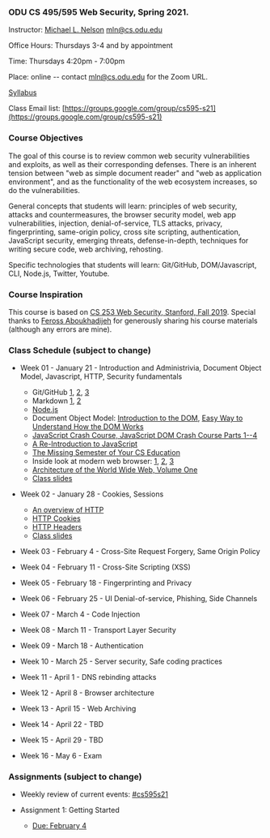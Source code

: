 ### ODU CS 495/595 Web Security, Spring 2021.
Instructor: [Michael L. Nelson](http://www.cs.odu.edu/~mln/) <mln@cs.odu.edu>

Office Hours: Thursdays 3-4 and by appointment

Time: Thursdays 4:20pm - 7:00pm

Place: online -- contact mln@cs.odu.edu for the Zoom URL.

[Syllabus](https://raw.githubusercontent.com/phonedude/cs595-s21/master/syllabus.txt)

Class Email list: [https://groups.google.com/group/cs595-s21](https://groups.google.com/group/cs595-s21)

### Course Objectives

The goal of this course is to review common web security vulnerabilities
and exploits, as well as their corresponding defenses.  There is
an inherent tension between "web as simple document reader" and
"web as application environment", and as the functionality of the
web ecosystem increases, so do the vulnerabilities.

General concepts that students will learn: principles of web security,
attacks and countermeasures, the browser security model, web app
vulnerabilities, injection, denial-of-service, TLS attacks, privacy,
fingerprinting, same-origin policy, cross site scripting, authentication,
JavaScript security, emerging threats, defense-in-depth, techniques
for writing secure code, web archiving, rehosting.

Specific technologies that students will learn: Git/GitHub,
DOM/Javascript, CLI, Node.js, Twitter, Youtube.

### Course Inspiration

This course is based on [CS 253 Web Security, Stanford, Fall
2019](https://web.stanford.edu/class/cs253/).  Special thanks to
[Feross Aboukhadijeh](https://feross.org/) for generously sharing
his course materials (although any errors are mine).

### Class Schedule (subject to change)

* Week 01 - January 21 - Introduction and Administrivia, Document Object Model, Javascript, HTTP, Security fundamentals
   * Git/GitHub [1](https://guides.github.com/introduction/git-handbook/), [2](https://www.youtube.com/watch?v=0fKg7e37bQE#t=4m20s), [3](https://www.cs.odu.edu/~tkennedy/cs411/s20/Public/gitIntro/index.html)
   * Markdown [1](https://guides.github.com/features/mastering-markdown/), [2](https://guides.github.com/pdfs/markdown-cheatsheet-online.pdf)
   * [Node.js](https://nodejs.org/)
   * Document Object Model: [Introduction to the DOM](https://developer.mozilla.org/en-US/docs/Web/API/Document_Object_Model/Introduction), [Easy Way to Understand How the DOM Works](https://www.youtube.com/watch?v=2Tld4yyN_tw)
   * [JavaScript Crash Course, JavaScript DOM Crash Course Parts 1--4](https://www.youtube.com/playlist?list=PLillGF-RfqbbnEGy3ROiLWk7JMCuSyQtX)
   * [A Re-Introduction to JavaScript](https://developer.mozilla.org/en-US/docs/Web/JavaScript/A_re-introduction_to_JavaScript)
   * [The Missing Semester of Your CS Education](https://missing.csail.mit.edu/)
   * Inside look at modern web browser: [1](https://developers.google.com/web/updates/2018/09/inside-browser-part1), [2](https://developers.google.com/web/updates/2018/09/inside-browser-part2), [3](https://developers.google.com/web/updates/2018/09/inside-browser-part3)
   * [Architecture of the World Wide Web, Volume One](https://www.w3.org/TR/webarch/)
   * [Class slides](https://docs.google.com/presentation/d/1EZomYYzDeLNzCOlTsFUWgVHUhuiCGgXPY8G3r-i_Yic/edit#slide=id.gae7496bce2_2_75)

* Week 02 - January 28 - Cookies, Sessions
   * [An overview of HTTP](https://developer.mozilla.org/en-US/docs/Web/HTTP/Overview)
   * [HTTP Cookies](https://developer.mozilla.org/en-US/docs/Web/HTTP/Cookies)
   * [HTTP Headers](https://developer.mozilla.org/en-US/docs/Web/HTTP/Headers)
   * [Class slides](https://docs.google.com/presentation/d/1SB1s-CifbG8KxKzgyDSRmxElC0BsjWbAZdpUqI4vrKY/edit)

* Week 03 - February 4 - Cross-Site Request Forgery, Same Origin Policy


* Week 04 - February 11 - Cross-Site Scripting (XSS)


* Week 05 - February 18 - Fingerprinting and Privacy


* Week 06 - February 25 - UI Denial-of-service, Phishing, Side Channels


* Week 07 - March 4 - Code Injection


* Week 08 - March 11 - Transport Layer Security


* Week 09 - March 18 - Authentication


* Week 10 - March 25 - Server security, Safe coding practices


* Week 11 - April 1 - DNS rebinding attacks


* Week 12 - April 8 - Browser architecture


* Week 13 - April 15 - Web Archiving 


* Week 14 - April 22 -  TBD 


* Week 15 - April 29 - TBD


* Week 16 - May 6 - Exam

### Assignments (subject to change)

* Weekly review of current events: [#cs595s21](https://twitter.com/search?q=%23cs595s21&src=typed_query&f=live)

* Assignment 1: Getting Started
   * [Due: February 4](/assignments/assignment-1.md)
